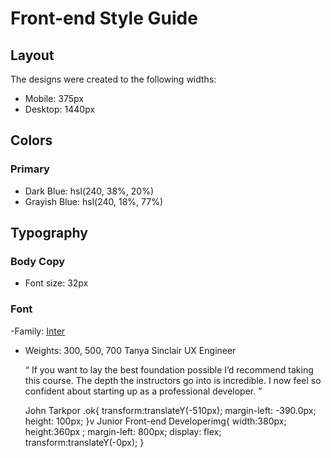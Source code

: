 # Front-end Style Guide

## Layout

The designs were created to the following widths:

- Mobile: 375px
- Desktop: 1440px

## Colors

### Primary

- Dark Blue: hsl(240, 38%, 20%)
- Grayish Blue: hsl(240, 18%, 77%)

## Typography

### Body Copy

- Font size: 32px

### Font

-Family: [Inter](https://fonts.google.com/specimen/Inter)
- Weights: 300, 500, 700
 Tanya Sinclair
  UX Engineer

  “ If you want to lay the best foundation possible I’d recommend taking this course. 
  The depth the instructors go into is incredible. I now feel so confident about 
  starting up as a professional developer. ”

  John Tarkpor
  .ok{
    transform:translateY(-510px);
    margin-left: -390.0px;
    height: 100px;
}v
  Junior Front-end Developerimg{
    width:380px;
    height:360px ;
    margin-left: 800px;
    display: flex;
    transform:translateY(-0px);
}